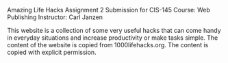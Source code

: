 Amazing Life Hacks
Assignment 2 Submission for CIS-145
Course: Web Publishing
Instructor: Carl Janzen

This website is a collection of some very useful hacks that can come handy in everyday situations and increase productivity or make tasks simple. The content of the website is copied from 1000lifehacks.org. The content is copied with explicit permission.

